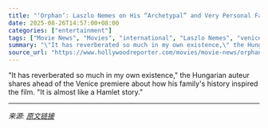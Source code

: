 ```yaml
---
title: "‘Orphan’: Laszlo Nemes on His “Archetypal” and Very Personal Family Story of 20th Century Traumas"
date: 2025-08-26T14:57:00+08:00
categories: ["entertainment"]
tags: ["Movie News", "Movies", "international", "Laszlo Nemes", "venice", "Venice 2025"]
summary: "\"It has reverberated so much in my own existence,\" the Hungarian auteur shares ahead of the Venice premiere about how his family's history inspired the film. \"It is almost like a Hamlet story.\""
source_url: "https://www.hollywoodreporter.com/movies/movie-news/orphan-film-venice-laszlo-nemes-interview-family-history-1236352621/"
---
```


"It has reverberated so much in my own existence," the Hungarian auteur shares ahead of the Venice premiere about how his family's history inspired the film. "It is almost like a Hamlet story."

---

*来源: [原文链接](https://www.hollywoodreporter.com/movies/movie-news/orphan-film-venice-laszlo-nemes-interview-family-history-1236352621/)*
